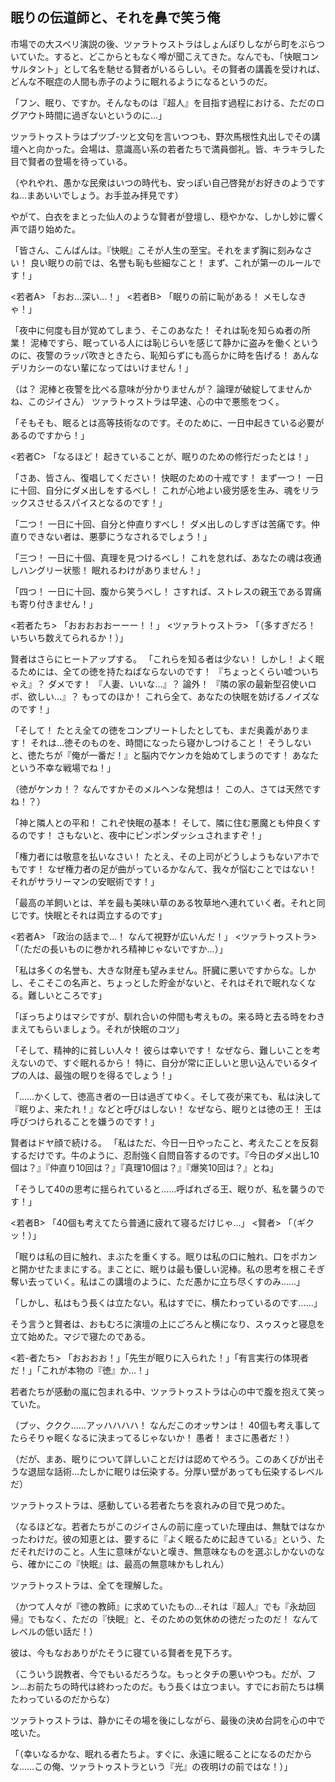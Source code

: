 ## 眠りの伝道師と、それを鼻で笑う俺

市場での大スベリ演説の後、ツァラトゥストラはしょんぼりしながら町をぶらついていた。すると、どこからともなく噂が聞こえてきた。なんでも、「快眠コンサルタント」として名を馳せる賢者がいるらしい。その賢者の講義を受ければ、どんな不眠症の人間も赤子のように眠れるようになるというのだ。

「フン、眠り、ですか。そんなものは『超人』を目指す過程における、ただのログアウト時間に過ぎないというのに…」

ツァラトゥストラはブツブ-ツと文句を言いつつも、野次馬根性丸出しでその講壇へと向かった。会場は、意識高い系の若者たちで満員御礼。皆、キラキラした目で賢者の登場を待っている。

（やれやれ、愚かな民衆はいつの時代も、安っぽい自己啓発がお好きのようですね…まあいいでしょう。お手並み拝見です）

やがて、白衣をまとった仙人のような賢者が登壇し、穏やかな、しかし妙に響く声で語り始めた。

「皆さん、こんばんは。『快眠』こそが人生の至宝。それをまず胸に刻みなさい！ 良い眠りの前では、名誉も恥も些細なこと！ まず、これが第一のルールです！」

<若者A> 「おお…深い…！」
<若者B> 「眠りの前に恥がある！ メモしなきゃ！」

「夜中に何度も目が覚めてしまう、そこのあなた！ それは恥を知らぬ者の所業！ 泥棒ですら、眠っている人には恥じらいを感じて静かに盗みを働くというのに、夜警のラッパ吹きときたら、恥知らずにも高らかに時を告げる！ あんなデリカシーのない輩になってはいけません！」

（は？ 泥棒と夜警を比べる意味が分かりませんが？ 論理が破綻してませんかね、このジイさん）
ツァラトゥストラは早速、心の中で悪態をつく。

「そもそも、眠るとは高等技術なのです。そのために、一日中起きている必要があるのですから！」

<若者C> 「なるほど！ 起きていることが、眠りのための修行だったとは！」

「さあ、皆さん、復唱してください！ 快眠のための十戒です！ まず一つ！ 一日に十回、自分にダメ出しをするべし！ これが心地よい疲労感を生み、魂をリラックスさせるスパイスとなるのです！」

「二つ！ 一日に十回、自分と仲直りすべし！ ダメ出しのしすぎは苦痛です。仲直りできない者は、悪夢にうなされるでしょう！」

「三つ！ 一日に十個、真理を見つけるべし！ これを怠れば、あなたの魂は夜通しハングリー状態！ 眠れるわけがありません！」

「四つ！ 一日に十回、腹から笑うべし！ さすれば、ストレスの親玉である胃痛も寄り付きません！」

<若者たち> 「おおおおおーーー！！」
<ツァラトゥストラ> 「（多すぎだろ！ いちいち数えてられるか！）」

賢者はさらにヒートアップする。
「これらを知る者は少ない！ しかし！ よく眠るためには、全ての徳を持たねばならないのです！ 『ちょっとくらい嘘ついちゃえ』？ ダメです！ 『人妻、いいな…』？ 論外！ 『隣の家の最新型召使いロボ、欲しい…』？ もってのほか！ これら全て、あなたの快眠を妨げるノイズなのです！」

「そして！ たとえ全ての徳をコンプリートしたとしても、まだ奥義があります！ それは…徳そのものを、時間になったら寝かしつけること！ そうしないと、徳たちが『俺が一番だ！』と脳内でケンカを始めてしまうのです！ あなたという不幸な戦場でね！」

（徳がケンカ！？ なんですかそのメルヘンな発想は！ この人、さては天然ですね！？）

「神と隣人との平和！ これぞ快眠の基本！ そして、隣に住む悪魔とも仲良くするのです！ さもないと、夜中にピンポンダッシュされますぞ！」

「権力者には敬意を払いなさい！ たとえ、その上司がどうしようもないアホでもです！ なぜ権力者の足が曲がっているかなんて、我々が悩むことではない！ それがサラリーマンの安眠術です！」

「最高の羊飼いとは、羊を最も美味い草のある牧草地へ連れていく者。それと同じです。快眠とそれは両立するのです」

<若者A> 「政治の話まで…！ なんて視野が広いんだ！」
<ツァラトゥストラ> 「（ただの長いものに巻かれろ精神じゃないですか…）」

「私は多くの名誉も、大きな財産も望みません。肝臓に悪いですからな。しかし、そこそこの名声と、ちょっとした貯金がないと、それはそれで眠れなくなる。難しいところです」

「ぼっちよりはマシですが、馴れ合いの仲間も考えもの。来る時と去る時をわきまえてもらいましょう。それが快眠のコツ」

「そして、精神的に貧しい人々！ 彼らは幸いです！ なぜなら、難しいことを考えないので、すぐ眠れるから！ 特に、自分が常に正しいと思い込んでいるタイプの人は、最強の眠りを得るでしょう！」

「……かくして、徳高き者の一日は過ぎてゆく。そして夜が来ても、私は決して『眠りよ、来たれ！』などと呼びはしない！ なぜなら、眠りとは徳の王！ 王は呼びつけられることを嫌うのです！」

賢者はドヤ顔で続ける。
「私はただ、今日一日やったこと、考えたことを反芻するだけです。牛のように、忍耐強く自問自答するのです。『今日のダメ出し10個は？』『仲直り10回は？』『真理10個は？』『爆笑10回は？』とね」

「そうして40の思考に揺られていると……呼ばれざる王、眠りが、私を襲うのです！」

<若者B> 「40個も考えてたら普通に疲れて寝るだけじゃ…」
<賢者> 「（ギクッ！）」

「眠りは私の目に触れ、まぶたを重くする。眠りは私の口に触れ、口をポカンと開かせたままにする。まことに、眠りは最も優しい泥棒。私の思考を根こそぎ奪い去っていく。私はこの講壇のように、ただ愚かに立ち尽くすのみ……」

「しかし、私はもう長くは立たない。私はすでに、横たわっているのです……」

そう言うと賢者は、おもむろに演壇の上にごろんと横になり、スゥスゥと寝息を立て始めた。マジで寝たのである。

<若-者たち> 「おおおお！」「先生が眠りに入られた！」「有言実行の体現者だ！」「これが本物の『徳』か…！」

若者たちが感動の嵐に包まれる中、ツァラトゥストラは心の中で腹を抱えて笑っていた。

（プッ、ククク……アッハハハハ！ なんだこのオッサンは！ 40個も考え事してたらそりゃ眠くなるに決まってるじゃないか！ 愚者！ まさに愚者だ！）

（だが、まあ、眠りについて詳しいことだけは認めてやろう。このあくびが出そうな退屈な話術…たしかに眠りは伝染する。分厚い壁があっても伝染するレベルだ）

ツァラトゥストラは、感動している若者たちを哀れみの目で見つめた。

（なるほどな。若者たちがこのジイさんの前に座っていた理由は、無駄ではなかったわけだ。彼の知恵とは、要するに『よく眠るために起きている』という、ただそれだけのこと。人生に意味がないと嘆き、無意味なものを選ぶしかないのなら、確かにこの『快眠』は、最高の無意味かもしれん）

ツァラトゥストラは、全てを理解した。

（かつて人々が『徳の教師』に求めていたもの…それは『超人』でも『永劫回帰』でもなく、ただの『快眠』と、そのための気休めの徳だったのだ！ なんてレベルの低い話だ！）

彼は、今もなおありがたそうに寝ている賢者を見下ろす。

（こういう説教者、今でもいるだろうな。もっとタチの悪いやつも。だが、フン…お前たちの時代は終わったのだ。もう長くは立つまい。すでにお前たちは横たわっているのだからな）

ツァラトゥストラは、静かにその場を後にしながら、最後の決め台詞を心の中で呟いた。

「（幸いなるかな、眠れる者たちよ。すぐに、永遠に眠ることになるのだからな……この俺、ツァラトゥストラという『光』の夜明けの前ではな！）」
